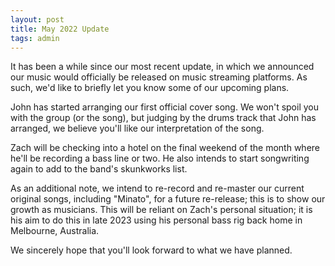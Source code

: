 ```yaml
---
layout: post
title: May 2022 Update
tags: admin
---
```


It has been a while since our most recent update, in which we announced our music would officially be released on music streaming platforms. As such, we'd like to briefly let you know some of our upcoming plans.

John has started arranging our first official cover song. We won't spoil you with the group (or the song), but judging by the drums track that John has arranged, we believe you'll like our interpretation of the song.

Zach will be checking into a hotel on the final weekend of the month where he'll be recording a bass line or two. He also intends to start songwriting again to add to the band's skunkworks list.

As an additional note, we intend to re-record and re-master our current original songs, including "Minato", for a future re-release; this is to show our growth as musicians. This will be reliant on Zach's personal situation; it is his aim to do this in late 2023 using his personal bass rig back home in Melbourne, Australia.

We sincerely hope that you'll look forward to what we have planned.
